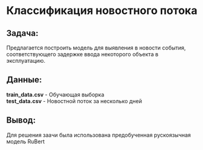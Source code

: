 # Классификация новостного потока
## Задача:

Предлагается построить модель для выявления в новости события, соответствующего задержке ввода некоторого объекта в эксплуатацию.

## Данные:
**train_data.csv** - Обучающая выборка  
**test_data.csv** - Новостной поток за несколько дней

## Вывод:

Для решения заачи была использована предобученная рускоязычная модель RuBert
